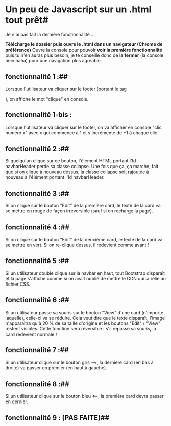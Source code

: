 # Un peu de Javascript sur un .html tout prêt#

Je n'ai pas fait la dernière fonctionnalité ...

**Télécharge le dossier puis ouvre le .html dans un navigateur (Chrome de préférence)**
Ouvre la console pour pouvoir **voir la première fonctionnalité** puis tu n'en auras plus besoin, je te conseille donc de **la fermer** (la console hein haha) pour une navigation plus agréable.

## fonctionnalité 1 :##
Lorsque l'utilisateur va cliquer sur le footer (portant le tag <footer>), on affiche le mot "clique" en console.
  
## fonctionnalité 1-bis : ## 
Lorsque l'utilisateur va cliquer sur le footer, on va afficher en console "clic numéro x" avec x qui commence à 1 et s'incrémente de +1 à chaque clic.

## fonctionnalité 2 :##
Si quelqu'un clique sur ce bouton, l'élément HTML portant l'Id navbarHeader perde sa classe collapse. Une fois que ça, ça marche, fait que si on clique à nouveau dessus, la classe collapse soit rajoutée à nouveau à l'élément portant l'Id navbarHeader.

## fonctionnalité 3 :##
Si on clique sur le bouton "Edit" de la première card, le texte de la card va se mettre en rouge de façon irréversible (sauf si on recharge la page).

## fonctionnalité 4 :##
Si on clique sur le bouton "Edit" de la deuxième card, le texte de la card va se mettre en vert. Si on re-clique dessus, il redevient comme avant ! 

## fonctionnalité 5 :##
Si un utilisateur double clique sur la navbar en haut, tout Bootstrap disparaît et la page s'affiche comme si on avait oublié de mettre le CDN qui la relie au fichier CSS.

## fonctionnalité 6 :##
Si un utilisateur passe sa souris sur le bouton "View" d'une card (n'importe laquelle), celle-ci va se réduire. Cela veut dire que le texte disparaît, l'image n'apparaîtra qu'à 20 % de sa taille d'origine et les boutons "Edit" / "View" restent visibles. Cette fonction sera réversible : s'il repasse sa souris, la card redevient normale !

## fonctionnalité 7 :##
Si un utilisateur clique sur le bouton gris ==>, la dernière card (en bas à droite) va passer en premier (en haut à gauche). 

## fonctionnalité 8 :##
Si un utilisateur clique sur le bouton bleu <==, la première card devra passer en dernier. 

## fonctionnalité 9 : (PAS FAITE)##

